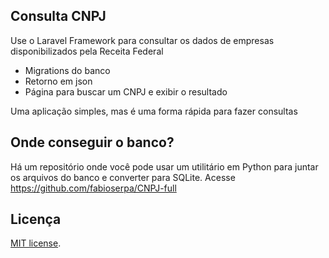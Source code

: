## Consulta CNPJ

Use o Laravel Framework para consultar os dados de empresas disponibilizados pela Receita Federal

- Migrations do banco
- Retorno em json
- Página para buscar um CNPJ e exibir o resultado

Uma aplicação simples, mas é uma forma rápida para fazer consultas

## Onde conseguir o banco?

Há um repositório onde você pode usar um utilitário em Python para juntar os arquivos do banco e converter para SQLite.
Acesse https://github.com/fabioserpa/CNPJ-full

## Licença

[MIT license](https://opensource.org/licenses/MIT).
